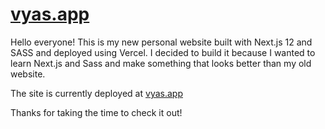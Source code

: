 # [vyas.app](https://vyas.app)

Hello everyone! This is my new personal website built with Next.js 12 and SASS and deployed using Vercel. I decided to build it because I wanted to learn Next.js and Sass and make something that looks better than my old website.

The site is currently deployed at [vyas.app](https://vyas.app)

Thanks for taking the time to check it out!
